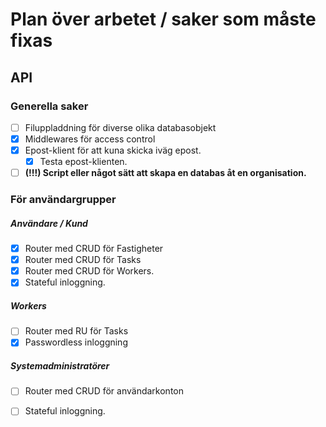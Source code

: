 # Plan över arbetet / saker som måste fixas

## API
### Generella saker
- [ ] Filuppladdning för diverse olika databasobjekt
- [x] Middlewares för access control
- [x] Epost-klient för att kuna skicka iväg epost.
    - [x] Testa epost-klienten. 
- [ ] **(!!!) Script eller något sätt att skapa en databas åt en organisation.**

### För användargrupper
##### Användare / Kund

- [x] Router med CRUD för Fastigheter
- [x] Router med CRUD för Tasks
- [x] Router med CRUD för Workers.
- [x] Stateful inloggning.

##### Workers
- [ ] Router med RU för Tasks
- [x] Passwordless inloggning

##### Systemadministratörer
- [ ] Router med CRUD för användarkonton
- [ ] Stateful inloggning.

